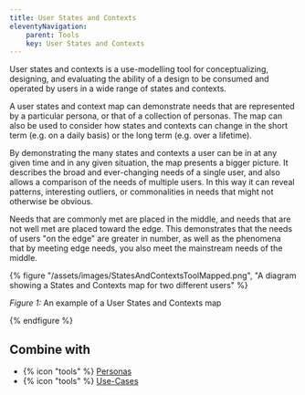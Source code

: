 ```yaml
---
title: User States and Contexts
eleventyNavigation:
    parent: Tools
    key: User States and Contexts
---
```


User states and contexts is a use-modelling tool for conceptualizing, designing, and evaluating the ability of a design
to be consumed and operated by users in a wide range of states and contexts.

A user states and context map can demonstrate needs that are represented by a particular persona, or that of a
collection of personas. The map can also be used to consider how states and contexts can change in the short term (e.g.
on a daily basis) or the long term (e.g. over a lifetime).

By demonstrating the many states and contexts a user can be in at any given time and in any given situation, the map
presents a bigger picture. It describes the broad and ever-changing needs of a single user, and also allows a comparison
of the needs of multiple users. In this way it can reveal patterns, interesting outliers, or commonalities in needs that
might not otherwise be obvious.

Needs that are commonly met are placed in the middle, and needs that are not well met are placed toward the edge. This
demonstrates that the needs of users "on the edge" are greater in number, as well as the phenomena that by meeting edge
needs, you also meet the mainstream needs of the middle.

{% figure "/assets/images/StatesAndContextsToolMapped.png", "A diagram showing a States and Contexts map for two different
users" %}

*Figure 1:* An example of a User States and Contexts map

{% endfigure %}

## Combine with

* {% icon "tools" %} [Personas](../../tools/personas/)
* {% icon "tools" %} [Use-Cases](../../tools/use-cases/)
